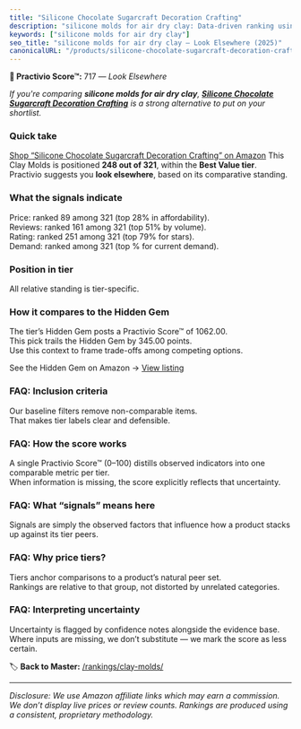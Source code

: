 ```yaml
---
title: "Silicone Chocolate Sugarcraft Decoration Crafting"
description: "silicone molds for air dry clay: Data-driven ranking using the Practivio Score™. Positioned by quality, value, demand, findability, momentum."
keywords: ["silicone molds for air dry clay"]
seo_title: "silicone molds for air dry clay — Look Elsewhere (2025)"
canonicalURL: "/products/silicone-chocolate-sugarcraft-decoration-crafting-B0BX3PPF75/"
---
```


**🚫 Practivio Score™:** 717 — _Look Elsewhere_


*If you're comparing **silicone molds for air dry clay**, **[Silicone Chocolate Sugarcraft Decoration Crafting](https://www.amazon.com/dp/B0BX3PPF75?tag=practivio-20)** is a strong alternative to put on your shortlist.*
### Quick take
[Shop “Silicone Chocolate Sugarcraft Decoration Crafting” on Amazon](https://www.amazon.com/dp/B0BX3PPF75?tag=practivio-20)
This Clay Molds is positioned **248 out of 321**, within the **Best Value tier**.  
Practivio suggests you **look elsewhere**, based on its comparative standing.

### What the signals indicate
Price: ranked 89 among 321 (top 28% in affordability).  
Reviews: ranked 161 among 321 (top 51% by volume).  
Rating: ranked 251 among 321 (top 79% for stars).  
Demand: ranked  among 321 (top % for current demand).

### Position in tier
All relative standing is tier-specific.

### How it compares to the Hidden Gem
The tier’s Hidden Gem posts a Practivio Score™ of 1062.00.  
This pick trails the Hidden Gem by 345.00 points.  
Use this context to frame trade-offs among competing options.  

See the Hidden Gem on Amazon → [View listing](https://www.amazon.com/dp/B07V9KMNGY?tag=practivio-20)

### FAQ: Inclusion criteria
Our baseline filters remove non-comparable items.  
That makes tier labels clear and defensible.

### FAQ: How the score works
A single Practivio Score™ (0–100) distills observed indicators into one comparable metric per tier.  
When information is missing, the score explicitly reflects that uncertainty.

### FAQ: What “signals” means here
Signals are simply the observed factors that influence how a product stacks up against its tier peers.

### FAQ: Why price tiers?
Tiers anchor comparisons to a product’s natural peer set.  
Rankings are relative to that group, not distorted by unrelated categories.

### FAQ: Interpreting uncertainty
Uncertainty is flagged by confidence notes alongside the evidence base.  
Where inputs are missing, we don’t substitute — we mark the score as less certain.


🏷️ **Back to Master:** [/rankings/clay-molds/](/rankings/clay-molds/)

---
_Disclosure: We use Amazon affiliate links which may earn a commission. We don’t display live prices or review counts. Rankings are produced using a consistent, proprietary methodology._
